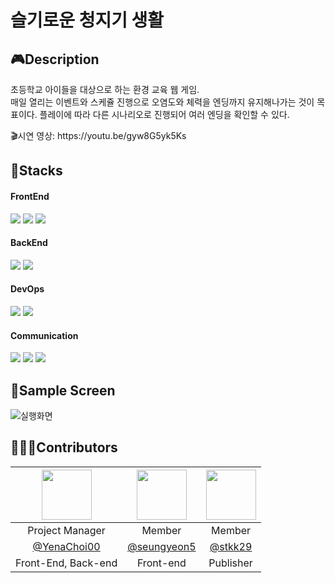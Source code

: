 # 슬기로운 청지기 생활
## 🎮Description
초등학교 아이들을 대상으로 하는 환경 교육 웹 게임.<br/>
매일 열리는 이벤트와 스케쥴 진행으로 오염도와 체력을 엔딩까지 유지해나가는 것이 목표이다.
플레이에 따라 다른 시나리오로 진행되어 여러 엔딩을 확인할 수 있다.
<p>🎬시연 영상: https://youtu.be/gyw8G5yk5Ks

## 🚀Stacks
<div align=start>
  <h4>FrontEnd</h4>
  <img src="https://img.shields.io/badge/html5-E34F26?style=for-the-badge&logo=html5&logoColor=white"> 
  <img src="https://img.shields.io/badge/css-1572B6?style=for-the-badge&logo=css3&logoColor=white"> 
  <img src="https://img.shields.io/badge/bootstrap-7952B3?style=for-the-badge&logo=bootstrap&logoColor=white">
  
  <h4>BackEnd</h4>
  <img src="https://img.shields.io/badge/php-777BB4?style=for-the-badge&logo=php&logoColor=white"> 
  <img src="https://img.shields.io/badge/javascript-F7DF1E?style=for-the-badge&logo=javascript&logoColor=black"> 

  <h4>DevOps</h4>
  <img src="https://img.shields.io/badge/mysql-4479A1?style=for-the-badge&logo=mysql&logoColor=white">
  <img src="https://img.shields.io/badge/phpmyadmin-6C78AF?style=for-the-badge&logo=mysql&logoColor=white">  
  
  <h4>Communication</h4>
  <img src="https://img.shields.io/badge/zoom-2D8CFF?style=for-the-badge&logo=zoom&logoColor=white">
  <img src="https://img.shields.io/badge/googledrive-4285F4?style=for-the-badge&logo=googledrive&logoColor=white">
  <img src="https://img.shields.io/badge/github-181717?style=for-the-badge&logo=github&logoColor=white">
</div>

## 💎Sample Screen
![실행화면](https://github.com/Team-Ice-Water/dongan-fruit/assets/71956482/e4850d61-84db-4ef7-94e5-6aad3f91a875)

## 🧑🏻‍💻Contributors
|<img src="https://avatars.githubusercontent.com/u/71956482?v=4" width="80">|<img src="https://avatars.githubusercontent.com/u/74816466?v=4" width="80">|<img src="https://avatars.githubusercontent.com/u/88394106?v=4" width="80">|
|:---:|:---:|:---:|
|Project Manager|Member|Member|
|[@YenaChoi00](https://github.com/YenaChoi00)|[@seungyeon5](https://github.com/seungyeon5)|[@stkk29](https://github.com/stkk29)|
|Front-End, Back-end|Front-end|Publisher|
